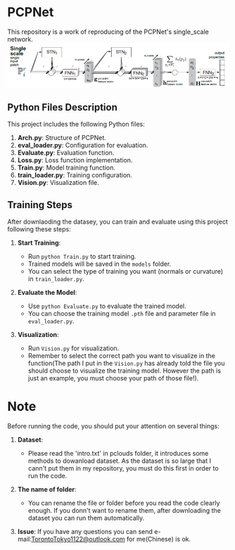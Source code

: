 
# PCPNet
This repository is a work of reproducing of the PCPNet's single_scale network.
![image](https://github.com/T0rontoT0Ky0/PCPNet/blob/main/Image/single_scale.PNG)
## Python Files Description

This project includes the following Python files:

1. **Arch.py**: Structure of PCPNet.
2. **eval_loader.py**: Configuration for evaluation.
3. **Evaluate.py**: Evaluation function.
4. **Loss.py**: Loss function implementation.
5. **Train.py**: Model training function.
6. **train_loader.py**: Training configuration.
7. **Vision.py**: Visualization file.

## Training Steps

After downlaoding the datasey, you can train and evaluate using this project following these steps:

1. **Start Training**:
    - Run `python Train.py` to start training.
    - Trained models will be saved in the `models` folder.
    - You can select the type of training you want (normals or curvature) in `train_loader.py`.

2. **Evaluate the Model**:
    - Use `python Evaluate.py` to evaluate the trained model.
    - You can choose the training model `.pth` file and parameter file in `eval_loader.py`.

3. **Visualization**:
    - Run `Vision.py` for visualization.
    - Remember to select the correct path you want to visualize in the function(The path I put in the `Vision.py` has already told the file you should choose to visualize the training model. However the path is just an example, you must choose your path of those file!).


# Note

Before running the code, you should put your attention on several things:

1. **Dataset**:
   - Please read the 'intro.txt' in pclouds folder, it introduces some methods to dowanload dataset. As the dataset is so large that I cann't put them in my repository, you must do this first in order to run the code.
  
2. **The name of folder**:
   - You can rename the file or folder before you read the code clearly enough. If you donn't want to rename them, after downloading the dataset you can run them automatically.

3. **Issue**: If you have any questions you can send e-mail:TorontoTokyo1122@outlook.com for me(Chinese) is ok. 
